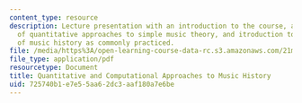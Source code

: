 ```yaml
---
content_type: resource
description: Lecture presentation with an introduction to the course, an overview
  of quantitative approaches to simple music theory, and itroduction to the study
  of music history as commonly practiced.
file: /media/https%3A/open-learning-course-data-rc.s3.amazonaws.com/21m-269-studies-in-western-music-history-quantitative-and-computational-approaches-to-music-history-spring-2012/725740b1e7e55aa62dc3aaf180a7e6be_MIT21M_269S12_lec01.pdf
file_type: application/pdf
resourcetype: Document
title: Quantitative and Computational Approaches to Music History
uid: 725740b1-e7e5-5aa6-2dc3-aaf180a7e6be
---
```


